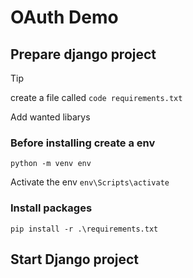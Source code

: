 # OAuth Demo 

## Prepare django project

> [!TIP]
> create a file called `code requirements.txt`

Add wanted libarys

### Before installing create a env
`python -m venv env`

Activate the env
`env\Scripts\activate`

### Install packages
`pip install -r .\requirements.txt`

## Start Django project
